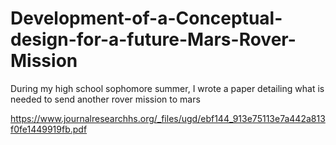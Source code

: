 # Development-of-a-Conceptual-design-for-a-future-Mars-Rover-Mission
During my high school sophomore summer, I wrote a paper detailing what is needed to send another rover mission to mars

https://www.journalresearchhs.org/_files/ugd/ebf144_913e75113e7a442a813f0fe1449919fb.pdf
